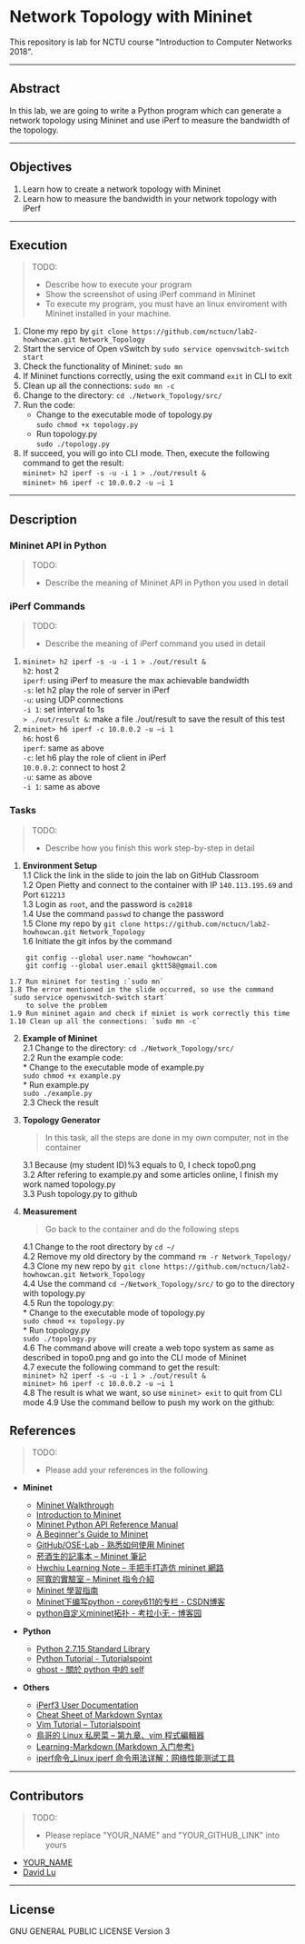 # Network Topology with Mininet

This repository is lab for NCTU course "Introduction to Computer Networks 2018".

---
## Abstract

In this lab, we are going to write a Python program which can generate a network topology using Mininet and use iPerf to measure the bandwidth of the topology.

---
## Objectives

1. Learn how to create a network topology with Mininet
2. Learn how to measure the bandwidth in your network topology with iPerf

---
## Execution

> TODO: 
> * Describe how to execute your program
> * Show the screenshot of using iPerf command in Mininet    
> * To execute my program, you must have an linux enviroment with Mininet installed in your machine.
1. Clone my repo by `git clone https://github.com/nctucn/lab2-howhowcan.git Network_Topology`
2. Start the service of Open vSwitch by `sudo service openvswitch-switch start`
3. Check the functionality of Mininet: `sudo mn`
4. If Mininet functions correctly, using the exit command `exit` in CLI to exit
5. Clean up all the connections: `sudo mn -c` 
6. Change to the directory: `cd ./Network_Topology/src/`
7. Run the code:   
   * Change to the executable mode of topology.py   
   `sudo chmod +x topology.py`   
   * Run topology.py   
   `sudo ./topology.py`    
8. If succeed, you will go into CLI mode. Then, execute the following command to get the result:   
   `mininet> h2 iperf -s -u -i 1 > ./out/result &`    
   `mininet> h6 iperf -c 10.0.0.2 -u –i 1`    
   



   

---
## Description

### Mininet API in Python

> TODO:
> * Describe the meaning of Mininet API in Python you used in detail

### iPerf Commands

> TODO:
> * Describe the meaning of iPerf command you used in detail
1. `mininet> h2 iperf -s -u -i 1 > ./out/result &`    
   `h2`: host 2    
   `iperf`: using iPerf to measure the max achievable bandwidth    
   `-s`: let h2 play the role of server in iPerf    
   `-u`: using UDP connections    
   `-i 1`: set interval to 1s    
   `> ./out/result &`: make a file ./out/result to save the result of this test     
2. `mininet> h6 iperf -c 10.0.0.2 -u –i 1`    
   `h6`: host 6    
   `iperf`: same as above    
   `-c`: let h6 play the role of client in iPerf    
   `10.0.0.2`: connect to host 2     
   `-u`: same as above    
   `-i 1`: same as above    

### Tasks

> TODO:
> * Describe how you finish this work step-by-step in detail

1. **Environment Setup**    
    1.1 Click the link in the slide to join the lab on GitHub Classroom    
    1.2 Open Pietty and connect to the container with IP `140.113.195.69` and Port `612213`    
    1.3 Login as `root`, and the password is `cn2018`    
    1.4 Use the command `passwd` to change the password    
    1.5 Clone my repo by `git clone https://github.com/nctucn/lab2-howhowcan.git Network_Topology`    
    1.6 Initiate the git infos by the command      
```
    git config --global user.name "howhowcan"      
    git config --global user.email gktt58@gmail.com    
```    
    1.7 Run mininet for testing :`sudo mn`    
    1.8 The error mentioned in the slide occurred, so use the command `sudo service openvswitch-switch start`    
        to solve the problem    
    1.9 Run mininet again and check if miniet is work correctly this time  
    1.10 Clean up all the connections: `sudo mn -c`     
2. **Example of Mininet**    
    2.1 Change to the directory: `cd ./Network_Topology/src/`       
    2.2 Run the example code:   
        * Change to the executable mode of example.py   
          `sudo chmod +x example.py`     
        * Run example.py     
          `sudo ./example.py`       
    2.3 Check the result     
3. **Topology Generator**

    > In this task, all the steps are done in my own computer, not in the container

    3.1 Because (my student ID)%3 equals to 0, I check topo0.png     
    3.2 After refering to example.py and some articles online, I finish my work named topology.py    
    3.3 Push topology.py to github

4. **Measurement**
    
    > Go back to the container and do the following steps

    4.1 Change to the root directory by `cd ~/`    
    4.2 Remove my old directory by the command `rm -r Network_Topology/`    
    4.3 Clone my new repo by `git clone https://github.com/nctucn/lab2-howhowcan.git Network_Topology`    
    4.4 Use the command `cd ~/Network_Topology/src/` to go to the directory with topology.py    
    4.5 Run the topology.py:   
        * Change to the executable mode of topology.py   
          `sudo chmod +x topology.py`     
        * Run topology.py     
          `sudo ./topology.py`  
    4.6 The command above will create a web topo system as same as described in topo0.png and go into the CLI mode of Mininet    
    4.7 execute the following command to get the result:   
        `mininet> h2 iperf -s -u -i 1 > ./out/result &`    
        `mininet> h6 iperf -c 10.0.0.2 -u –i 1`    
    4.8 The result is what we want, so use `mininet> exit` to quit from CLI mode
    4.9 Use the command bellow to push my work on the github:    

## References

> TODO: 
> * Please add your references in the following

* **Mininet**
    * [Mininet Walkthrough](http://mininet.org/walkthrough/)
    * [Introduction to Mininet](https://github.com/mininet/mininet/wiki/Introduction-to-Mininet)
    * [Mininet Python API Reference Manual](http://mininet.org/api/annotated.html)
    * [A Beginner's Guide to Mininet](https://opensourceforu.com/2017/04/beginners-guide-mininet/)
    * [GitHub/OSE-Lab - 熟悉如何使用 Mininet](https://github.com/OSE-Lab/Learning-SDN/blob/master/Mininet/README.md)
    * [菸酒生的記事本 – Mininet 筆記](https://blog.laszlo.tw/?p=81)
    * [Hwchiu Learning Note – 手把手打造仿 mininet 網路](https://hwchiu.com/setup-mininet-like-environment.html)
    * [阿寬的實驗室 – Mininet 指令介紹](https://ting-kuan.blog/2017/11/09/%E3%80%90mininet%E6%8C%87%E4%BB%A4%E4%BB%8B%E7%B4%B9%E3%80%91/)
    * [Mininet 學習指南](https://www.sdnlab.com/11495.html)
    * [Mininet下编写python - corey611的专栏 - CSDN博客](https://blog.csdn.net/corey611/article/details/39212053)
    * [python自定义mininet拓扑 - 考拉小无 - 博客园](https://www.cnblogs.com/wpqwpq/p/6501952.html)
* **Python**
    * [Python 2.7.15 Standard Library](https://docs.python.org/2/library/index.html)
    * [Python Tutorial - Tutorialspoint](https://www.tutorialspoint.com/python/)
    * [ghost - 關於 python 中的 self](https://freedomknight.me/guan-yu-python-zhong-de-self/)

* **Others**
    * [iPerf3 User Documentation](https://iperf.fr/iperf-doc.php#3doc)
    * [Cheat Sheet of Markdown Syntax](https://www.markdownguide.org/cheat-sheet)
    * [Vim Tutorial – Tutorialspoint](https://www.tutorialspoint.com/vim/index.htm)
    * [鳥哥的 Linux 私房菜 – 第九章、vim 程式編輯器](http://linux.vbird.org/linux_basic/0310vi.php)    
    * [Learning-Markdown (Markdown 入门参考)](http://xianbai.me/learn-md)
    * [iperf命令_Linux iperf 命令用法详解：网络性能测试工具](http://man.linuxde.net/iperf)
    
---
## Contributors

> TODO:
> * Please replace "YOUR_NAME" and "YOUR_GITHUB_LINK" into yours

* [YOUR_NAME](YOUR_GITHUB_LINK)
* [David Lu](https://github.com/yungshenglu)

---
## License

GNU GENERAL PUBLIC LICENSE Version 3